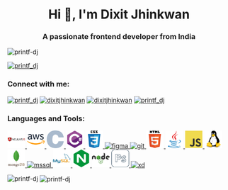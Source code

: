 <h1 align="center">Hi 👋, I'm Dixit Jhinkwan</h1>
<h3 align="center">A passionate frontend developer from India</h3>

<p align="left"> <img src="https://komarev.com/ghpvc/?username=printf-dj&label=Profile%20views&color=0e75b6&style=flat" alt="printf-dj" /> </p>

<p align="left"> <a href="https://twitter.com/printf_dj" target="blank"><img src="https://img.shields.io/twitter/follow/printf_dj?logo=twitter&style=for-the-badge" alt="printf_dj" /></a> </p>

<h3 align="left">Connect with me:</h3>
<p align="left">
<a href="https://twitter.com/printf_dj" target="blank"><img align="center" src="https://cdn.jsdelivr.net/npm/simple-icons@3.0.1/icons/twitter.svg" alt="printf_dj" height="30" width="40" /></a>
<a href="https://linkedin.com/in/dixitjhinkwan" target="blank"><img align="center" src="https://cdn.jsdelivr.net/npm/simple-icons@3.0.1/icons/linkedin.svg" alt="dixitjhinkwan" height="30" width="40" /></a>
<a href="https://fb.com/dixitjhinkwan" target="blank"><img align="center" src="https://cdn.jsdelivr.net/npm/simple-icons@3.0.1/icons/facebook.svg" alt="dixitjhinkwan" height="30" width="40" /></a>
<a href="https://instagram.com/printf_dj" target="blank"><img align="center" src="https://cdn.jsdelivr.net/npm/simple-icons@3.0.1/icons/instagram.svg" alt="printf_dj" height="30" width="40" /></a>
</p>

<h3 align="left">Languages and Tools:</h3>
<p align="left"> <a href="https://angular.io" target="_blank"> <img src="https://raw.githubusercontent.com/devicons/devicon/master/icons/angularjs/angularjs-original-wordmark.svg" alt="angularjs" width="40" height="40"/> </a> <a href="https://aws.amazon.com" target="_blank"> <img src="https://raw.githubusercontent.com/devicons/devicon/master/icons/amazonwebservices/amazonwebservices-original-wordmark.svg" alt="aws" width="40" height="40"/> </a> <a href="https://www.cprogramming.com/" target="_blank"> <img src="https://raw.githubusercontent.com/devicons/devicon/master/icons/c/c-original.svg" alt="c" width="40" height="40"/> </a> <a href="https://www.w3schools.com/cs/" target="_blank"> <img src="https://raw.githubusercontent.com/devicons/devicon/master/icons/csharp/csharp-original.svg" alt="csharp" width="40" height="40"/> </a> <a href="https://www.w3schools.com/css/" target="_blank"> <img src="https://raw.githubusercontent.com/devicons/devicon/master/icons/css3/css3-original-wordmark.svg" alt="css3" width="40" height="40"/> </a> <a href="https://www.figma.com/" target="_blank"> <img src="https://www.vectorlogo.zone/logos/figma/figma-icon.svg" alt="figma" width="40" height="40"/> </a> <a href="https://git-scm.com/" target="_blank"> <img src="https://www.vectorlogo.zone/logos/git-scm/git-scm-icon.svg" alt="git" width="40" height="40"/> </a> <a href="https://www.w3.org/html/" target="_blank"> <img src="https://raw.githubusercontent.com/devicons/devicon/master/icons/html5/html5-original-wordmark.svg" alt="html5" width="40" height="40"/> </a> <a href="https://www.java.com" target="_blank"> <img src="https://raw.githubusercontent.com/devicons/devicon/master/icons/java/java-original.svg" alt="java" width="40" height="40"/> </a> <a href="https://developer.mozilla.org/en-US/docs/Web/JavaScript" target="_blank"> <img src="https://raw.githubusercontent.com/devicons/devicon/master/icons/javascript/javascript-original.svg" alt="javascript" width="40" height="40"/> </a> <a href="https://www.linux.org/" target="_blank"> <img src="https://raw.githubusercontent.com/devicons/devicon/master/icons/linux/linux-original.svg" alt="linux" width="40" height="40"/> </a> <a href="https://www.mongodb.com/" target="_blank"> <img src="https://raw.githubusercontent.com/devicons/devicon/master/icons/mongodb/mongodb-original-wordmark.svg" alt="mongodb" width="40" height="40"/> </a> <a href="https://www.microsoft.com/en-us/sql-server" target="_blank"> <img src="https://cdn.worldvectorlogo.com/logos/microsoft-sql-server.svg" alt="mssql" width="40" height="40"/> </a> <a href="https://www.mysql.com/" target="_blank"> <img src="https://raw.githubusercontent.com/devicons/devicon/master/icons/mysql/mysql-original-wordmark.svg" alt="mysql" width="40" height="40"/> </a> <a href="https://www.nginx.com" target="_blank"> <img src="https://raw.githubusercontent.com/devicons/devicon/master/icons/nginx/nginx-original.svg" alt="nginx" width="40" height="40"/> </a> <a href="https://nodejs.org" target="_blank"> <img src="https://raw.githubusercontent.com/devicons/devicon/master/icons/nodejs/nodejs-original-wordmark.svg" alt="nodejs" width="40" height="40"/> </a> <a href="https://www.photoshop.com/en" target="_blank"> <img src="https://raw.githubusercontent.com/devicons/devicon/master/icons/photoshop/photoshop-line.svg" alt="photoshop" width="40" height="40"/> </a> <a href="https://www.adobe.com/products/xd.html" target="_blank"> <img src="https://cdn.worldvectorlogo.com/logos/adobe-xd.svg" alt="xd" width="40" height="40"/> </a> </p>

<p><img align="left" src="https://github-readme-stats.vercel.app/api/top-langs?username=printf-dj&show_icons=true&locale=en&layout=compact" alt="printf-dj" /></p>

<p>&nbsp;<img align="center" src="https://github-readme-stats.vercel.app/api?username=printf-dj&show_icons=true&locale=en" alt="printf-dj" /></p>
